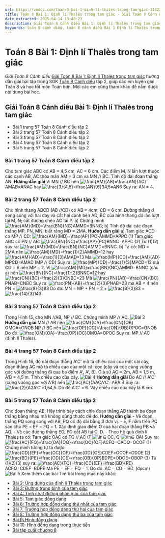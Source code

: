 ```yaml
---
url: https://vndoc.com/toan-8-bai-1-dinh-li-thales-trong-tam-giac-314221
title: Toán 8 Bài 1: Định lí Thalès trong tam giác - Giải Toán 8 Cánh diều - VnDoc.com
date_extracted: 2025-04-14 19:40:23
description: Giải Toán 8 Cánh diều Bài 1: Định lí Thalès trong tam giác được VnDoc biên soạn lời giải nhằm giúp các em nắm được nội dung được học trong bài, luyện giải Toán 8 hiệu quả.
keywords: toán 8 cánh diều, toán 8 cánh diều Bài 1 Định lí Thalès trong tam giác, toán lớp 8 cánh diều, giải toán 8 cánh diều, giải sgk toán 8 cánh diều, sgk toán 8 Kết nối tri thức, toán 8 Phương trình bậc nhất một ẩn, giải toán 8 Bài 1 Định lí Thalès trong tam giác, giải toán 8 cd, toán 8 cd, giải toán 8 cd Bài 1 Định lí Thalès trong tam giác, giải toán 8 cánh diều Bài 1 Định lí Thalès trong tam giác
---
```


# Toán 8 Bài 1: Định lí Thalès trong tam giác
_Giải Toán 8 Cánh diều_
[Giải Toán 8 Bài 1: Định lí Thalès trong tam giác](<https://vndoc.com/toan-8-bai-1-dinh-li-thales-trong-tam-giac-314221>) hướng dẫn giải bài tập trong SGK [Toán 8 Cánh diều](<https://vndoc.com/giai-toan-lop8>) tập 2, giúp các em luyện giải Toán 8 và học tốt môn Toán hơn. Mời các em cùng tham khảo để nắm được nội dung bài học.
## Giải Toán 8 Cánh diều Bài 1: Định lí Thalès trong tam giác
  * Bài 1 trang 57 Toán 8 Cánh diều tập 2
  * Bài 2 trang 57 Toán 8 Cánh diều tập 2
  * Bài 3 trang 57 Toán 8 Cánh diều tập 2
  * Bài 4 trang 57 Toán 8 Cánh diều tập 2
  * Bài 5 trang 57 Toán 8 Cánh diều tập 2

### Bài 1 trang 57 Toán 8 Cánh diều tập 2
Cho tam giác ABC có AB = 4,5 cm, AC = 6 cm. Các điểm M, N lần lượt thuộc các cạnh AB, AC thỏa mãn AM = 3 cm và MN // BC. Tính độ dài đoạn thẳng AN.
**Hướng dẫn giải**
Vì MN // BC nên ![\\frac{AM}{AB}=\\frac{AN}{AC}](https://i.vdoc.vn/data/image/blank.png)AMAB=ANAC hay ![\\frac{3}{4,5}=\\frac{AN}{6}](https://i.vdoc.vn/data/image/blank.png)34,5=AN6
Suy ra: AN = 4.
### Bài 2 trang 57 Toán 8 Cánh diều tập 2
Cho hình thang ABCD \(AB //CD\) có AB = 4cm, CD = 6 cm. Đường thẳng d song song với hai đáy và cắt hai cạnh bên AD, BC của hình thang đó lần lượt tại M, N; cắt đường chéo AC tại P.
a\) Chứng minh ![\\frac{AM}{MD}=\\frac{BN}{NC}](https://i.vdoc.vn/data/image/blank.png)AMMD=BNNC;
b\) Tính độ dài các đoạn thẳng MP, PN, MN; biết rằng MD = 2MA.
**Hướng dẫn giải**
a\) Tam giác ACD có MP // CD: ![\\frac{AM}{MD}=\\frac{AP}{PC}](https://i.vdoc.vn/data/image/blank.png)AMMD=APPC \(1\)
Tam giác ABC có PN // AB: ![\\frac{BN}{NC}=\\frac{AP}{PC}](https://i.vdoc.vn/data/image/blank.png)BNNC=APPC \(2\)
Từ \(1\)\(2\) suy ra: ![\\frac{AM}{MD}=\\frac{BN}{NC}](https://i.vdoc.vn/data/image/blank.png)AMMD=BNNC.
b\) Ta có: MD = 2MA nên ![\\frac{AM}{MD}=\\frac{1}{2}](https://i.vdoc.vn/data/image/blank.png)AMMD=12 hay ![\\frac{AM}{AD}=\\frac{1}{3}](https://i.vdoc.vn/data/image/blank.png)AMAD=13
Mà ![\\frac{MP}{CD}=\\frac{AM}{AD}](https://i.vdoc.vn/data/image/blank.png)MPCD=AMAD \(MP // CD\)
Suy ra: ![\\frac{MP}{CD}=\\frac{1}{3}](https://i.vdoc.vn/data/image/blank.png)MPCD=13 mà CD = 6 nên MP = 2.
Vì ![\\frac{AM}{MD}=\\frac{BN}{NC}](https://i.vdoc.vn/data/image/blank.png)AMMD=BNNC \(câu a\) nên ![\\frac{BN}{NC}=\\frac{1}{2}](https://i.vdoc.vn/data/image/blank.png)BNNC=12 hay ![\\frac{CN}{BC}=\\frac{2}{3}](https://i.vdoc.vn/data/image/blank.png)CNBC=23
Mà ![\\frac{PN}{AB}=\\frac{CN}{BC}](https://i.vdoc.vn/data/image/blank.png)PNAB=CNBC
Suy ra: ![\\frac{PN}{AB}=\\frac{2}{3}](https://i.vdoc.vn/data/image/blank.png)PNAB=23 mà AB = 4 nên PN = ![\\frac{8}{3}](https://i.vdoc.vn/data/image/blank.png)83
Do đó: MN = MP + PN = 2 + ![\\frac{8}{3}](https://i.vdoc.vn/data/image/blank.png)83 = ![\\frac{14}{3}](https://i.vdoc.vn/data/image/blank.png)143
### Bài 3 trang 57 Toán 8 Cánh diều tập 2
Trong Hình 15, cho MN //AB, NP // BC. Chứng minh MP // AC.
![Bài 3](https://i.vdoc.vn/data/image/2024/01/16/Dinh-li-Thales-1.jpg)
**Hướng dẫn giải**
MN // AB nên ![\\frac{OM}{OA}=\\frac{ON}{OB}](https://i.vdoc.vn/data/image/blank.png)OMOA=ONOB
NP // BC nên ![\\frac{OP}{OC}=\\frac{ON}{OB}](https://i.vdoc.vn/data/image/blank.png)OPOC=ONOB
Do đó: ![\\frac{OM}{OA}=\\frac{OP}{OC}](https://i.vdoc.vn/data/image/blank.png)OMOA=OPOC
Suy ra: MP // AC \(định lí Thalès\).
### Bài 4 trang 57 Toán 8 Cánh diều tập 2
Trong Hình 16, độ dài đoạn thẳng A'C' mô tả chiều cao của một cái cây, đoạn thẳng AC mô tả chiều cao của một cái cọc \(cây và cọc cùng vuông góc với đường thẳng đi qua ba điểm A', A', B\). Giả sử AC = 2m, AB = 1,5 m, A'B = 4,5 m. Tính chiều cao của cây.
![Bài 4](https://i.vdoc.vn/data/image/2024/01/16/Dinh-li-Thales-2.jpg)
**Hướng dẫn giải**
Do AC // A'C' \(cùng vuông góc với A'B\) nên ![\\frac{AC}{A](https://i.vdoc.vn/data/image/blank.png)ACA′C′=ABA′B
Suy ra: ![\\frac{2}{A](https://i.vdoc.vn/data/image/blank.png)2A′C′=1,54,5. Do đó A'C' = 6.
Vậy chiều cao của cây là 6 cm.
### Bài 5 trang 57 Toán 8 Cánh diều tập 2
Cho đoạn thẳng AB. Hãy trình bày cách chia đoạn thẳng AB thành ba đoạn thẳng bằng nhau mà không dùng thước để đo.
**Hướng dẫn giải**
\- Vẽ đoạn thẳng PQ song song với AB, PQ có độ dài bằng 3 đơn vị.
\- E, F nằm trên PQ sao cho PE = EF = FQ = 1. Xác định giao điểm O của hai đoạn thẳng PB và AQ.
\- Vẽ các đường thẳng EO, FO cắt AB tại C, D.
\- Theo hệ quả định lí Thalès ta có:
Tam giác OAC có FQ // AC \(F ![\\in](https://i.vdoc.vn/data/image/blank.png)∈ OC, Q ![\\in](https://i.vdoc.vn/data/image/blank.png)∈ OA\)
Suy ra: ![\\frac{AC}{FQ}=\\frac{OA}{OQ}=\\frac{OC}{OF}](https://i.vdoc.vn/data/image/blank.png)ACFQ=OAOQ=OCOF \(1\)
Chứng minh tương tự ta được: ![\\frac{CD}{EF}=\\frac{OC}{OF}=\\frac{OD}{OE}](https://i.vdoc.vn/data/image/blank.png)CDEF=OCOF=ODOE \(2\)
![\\frac{BD}{PE}=\\frac{OD}{OE}=\\frac{OB}{OP}](https://i.vdoc.vn/data/image/blank.png)BDPE=ODOE=OBOP \(3\)
Từ \(1\)\(2\)\(3\) suy ra: ![\\frac{AC}{FQ}=\\frac{CD}{EF}=\\frac{BD}{PE}](https://i.vdoc.vn/data/image/blank.png)ACFQ=CDEF=BDPE
Mà PE = EF = FQ = 1. Do đó: AC = CD = BD. \(đpcm\)
![Bài 5](https://i.vdoc.vn/data/image/2024/01/16/Dinh-li-Thales-3.jpg)
Xem thêm các bài Tìm bài trong mục này khác:
  * [Bài 2: Ứng dụng của định lí Thalès trong tam giác](</toan-8-bai-2-ung-dung-cua-dinh-li-thales-trong-tam-giac-314222>)
  * [Bài 3: Đường trung bình của tam giác](</toan-8-bai-3-duong-trung-binh-cua-tam-giac-314224>)
  * [Bài 4: Tính chất đường phân giác của tam giác](</toan-8-bai-4-tinh-chat-duong-phan-giac-cua-tam-giac-314228>)
  * [Bài 5: Tam giác đồng dạng](</toan-8-bai-5-tam-giac-dong-dang-314232>)
  * [Bài 6: Trường hợp đồng dạng thứ nhất của tam giác](</toan-8-bai-6-truong-hop-dong-dang-thu-nhat-cua-tam-giac-314269>)
  * [Bài 7: Trường hợp đồng dạng thứ hai của tam giác](</toan-8-bai-7-truong-hop-dong-dang-thu-hai-cua-tam-giac-314272>)
  * [Bài 8: Trường hợp đồng dạng thứ ba của tam giác](</toan-8-bai-8-truong-hop-dong-dang-thu-ba-cua-tam-giac-314275>)
  * [Bài 9: Hình đồng dạng](</toan-8-bai-9-hinh-dong-dang-314278>)
  * [Bài 10: Hình đồng dạng trong thực tiễn](</toan-8-bai-10-hinh-dong-dang-trong-thuc-tien-314291>)
  * [Bài tập cuối chương 8](</toan-8-bai-tap-cuoi-chuong-8-tap-2-canh-dieu-314295>)

